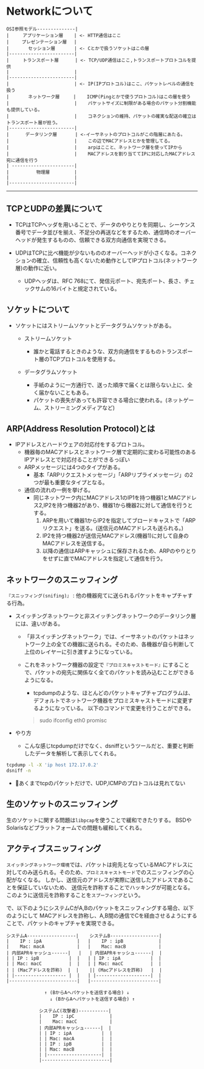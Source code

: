 # Networkについて

```text
OSI参照モデル--------------|
|     アプリケーション層    | <- HTTP通信はここ
|  　 プレゼンテーション層 　|
|       セッション層       | <- Cとかで扱うソケットはこの層
|------------------------|
|     トランスポート層      | <- TCP/UDP通信はここ,トランスポートプロトコルを提供
|                        |
|------------------------|
|       　     　 　　　　 | <- IP(IPプロトコル)はここ、パケットレベルの通信を扱う
|       ネットワーク層     |    ICMP(Pingとかで使うプロトコル)はこの層を使う
|                        |    パケットサイズに制限がある場合のパケット分割機能も提供している。
|                        |    コネクションの維持、パケットの確実な配送の確立はトランスポート層が担う。
|------------------------|
|      データリンク層　     | <-イーサネットのプロトコルがこの階層にあたる。
|                        |    この辺でMACアドレスとかを管理してる。
|                        |    arpはここと、ネットワーク層を使ってIPから
|                        |    MACアドレスを割り当ててIPに対応したMACアドレス宛に通信を行う
| -----------------------|    
|          物理層         |
|                        |
|------------------------|

```

---

## TCPとUDPの差異について

- TCPはTCPヘッダを用いることで、データのやりとりを同期し、シーケンス番号でデータ並びを揃え、不足分の再送などをするため、通信時のオーバーヘッドが発生するものの、信頼できる双方向通信を実現できる。

- UDPはTCPに比べ機能が少ないもののオーバーヘッドが小さくなる。コネクションの確立、信頼性も高くないため動作としてIPプロトコル(ネットワーク層)の動作に近い。
  - UDPヘッダは、RFC 768にて、発信元ポート、宛先ポート、長さ、チェックサムの16バイトと規定されている。

## ソケットについて

- ソケットにはストリームソケットとデータグラムソケットがある。
  - ストリームソケット
    - 誰かと電話するときのような、双方向通信をするものトランスポート層のTCPプロトコルを使用する。

  - データグラムソケット
    - 手紙のように一方通行で、送った順序で届くとは限らない上に、全く届かないこともある。
    - パケットの喪失があっても許容できる場合に使われる。(ネットゲーム、ストリーミングメディアなど)

## ARP(Address Resolution Protocol)とは

- IPアドレスとハードウェアの対応付をするプロトコル。
  - 機器毎のMACアドレスとネットワーク層で定期的に変わる可能性のあるIPアドレスとで対応付ることができるっぽい
  - ARPメッセージには4つのタイプがある。
    - 基本「ARPリクエストメッセージ」「ARPリプライメッセージ」の2つが最も重要なタイプとなる。
  - 通信の流れの一例を挙げる。
    - 同じネットワーク内にMACアドレス1のIP1を持つ機器1とMACアドレス2,IP2を持つ機器2があり、機器1から機器2に対して通信を行うとする。
      1. ARPを用いて機器1からIP2を指定してブロードキャストで「ARPリクエスト」を送る。(送信元のMACアドレスも送られる。)
      2. IP2を持つ機器2が送信元MACアドレス(機器1)に対して自身のMACアドレスを送信する。
      3. 以降の通信はARPキャッシュに保存されるため、ARPのやりとりをせずに直でMACアドレスを指定して通信を行う。

## ネットワークのスニッフィング

`『スニッフィング(snifing)』` :  他の機器宛てに送られるパケットをキャプチャする行為。

- スイッチングネットワークと非スイッチングネットワークのデータリンク層には、違いがある。
  - 「非スイッチングネットワーク」では、イーサネットのパケットはネットワーク上の全ての機器に送られる。そのため、各機器が自ら判断して上位のレイヤーに引き渡すようになっている。

  - これをネットワーク機器の設定で`『プロミスキャストモード』`にすることで、パケットの宛先に関係なく全てのパケットを読み込むことができるようになる。
    - tcpdumpのような、ほとんどのパケットキャプチャプログラムは、デフォルトでネットワーク機器をプロミスキャストモードに変更するようになっている。
    以下のコマンドで変更を行うことができる。
    > sudo ifconfig eth0 promisc

- やり方
  - こんな感じtcpdumpだけでなく、dsniffというツールだと、重要と判断したデータを解析して表示してくれる。

```sh
tcpdump -l -X 'ip host 172.17.0.2'
dsniff -n
```

- 🚨あくまでtcpのパケットだけで、UDP,ICMPのプロトコルは見れてない

## 生のソケットのスニッフィング

生のソケットに関する問題は`libpcap`を使うことで緩和できたりする。
BSDやSolarisなどプラットフォームでの問題も緩和してくれる。

## アクティブスニッフィング

`スイッチングネットワーク環境`では、パケットは宛先となっているMACアドレスに対してのみ送られる。そのため、`プロミスキャストモード`でのスニッフィングの心配がなくなる。
しかし、送信元のアドレスが実際に送信したアドレスであることを保証していないため、
送信元を詐称することでハッキングが可能となる。
このように送信元を詐称することを`スプーフィング`という。

で、以下のようにシステムCがA,Bのパケットをスニッフィングする場合、以下のようにして
MACアドレスを詐称し、A,B間の通信でCを経由させるようにすることで、パケットのキャプチャを実現できる。

```text
システムA------------------|    システムB------------------|
|    IP : ipA             |   |    IP : ipB             |
|    Mac: macA            |   |    Mac: macB            |
| 内部APRキャッシュ------|   |   | 内部APRキャッシュ------|  |
| | IP : ipB           |  |   | | IP : ipA           |  |
| | Mac: macC          |  |   | | Mac: macC          |  |
| | (Macアドレスを詐称)  |  |    || (Macアドレスを詐称)   |  |                 
| |------------------- |  |   | |--------------------|  |
|-------------------------|   |-------------------------|

              ↑ (BからAへパケットを送信する場合) ↓
                ↓ (BからAへパケットを送信する場合) ↑

            システムC(攻撃者)-----------|
            |    IP : ipC             |
            |    Mac: macC            |
            | 内部APRキャッシュ------|  |
            | | IP : ipA           |  |
            | | Mac: macA          |  |
            | | IP : ipB           |  |
            | | Mac: macB          |  |
            | |--------------------|  |
            |-------------------------|
```
